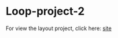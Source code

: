 # Loop-project-2
For view the layout project, click here: [site](https://loopproject2.netlify.app/)
 
